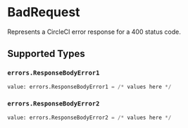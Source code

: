 # BadRequest

Represents a CircleCI error response for a 400 status code.


## Supported Types

### `errors.ResponseBodyError1`

```python
value: errors.ResponseBodyError1 = /* values here */
```

### `errors.ResponseBodyError2`

```python
value: errors.ResponseBodyError2 = /* values here */
```

